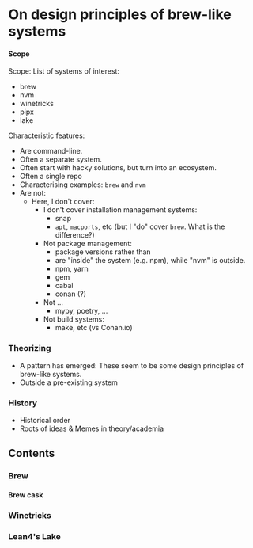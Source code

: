 # On design principles of brew-like systems

#### Scope
Scope: List of systems of interest:
* brew
* nvm
* winetricks
* pipx
* lake

Characteristic features:
* Are command-line.
* Often a separate system.
* Often start with hacky solutions, but turn into an ecosystem.
* Often a single repo
* Characterising examples: `brew` and `nvm`
* Are not:
   * Here, I don't cover:
      * I don't cover installation management systems:
         * snap
         * `apt`, `macports`, etc (but I "do" cover `brew`. What is the difference?)
      * Not package management:
         * package versions rather than
         * are "inside" the system (e.g. npm), while "nvm" is outside.
         * npm, yarn
         * gem
         * cabal
         * conan (?)
      * Not ...
         * mypy, poetry, ...
      * Not build systems:
         * make, etc (vs Conan.io)

### Theorizing
* A pattern has emerged: These seem to be some design principles of brew-like systems.
* Outside a pre-existing system

<!-- ## Meta -->
### History
* Historical order
* Roots of ideas & Memes in theory/academia

## Contents
### Brew
#### Brew cask
### Winetricks
### Lean4's Lake


